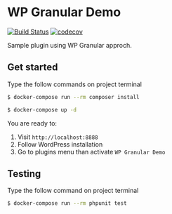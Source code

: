 # WP Granular Demo

[![Build Status](https://travis-ci.org/goldencomrades/wp-granular-demo.svg?branch=master)](https://travis-ci.org/goldencomrades/wp-granular-demo)
[![codecov](https://codecov.io/gh/goldencomrades/wp-granular-demo/branch/master/graph/badge.svg)](https://codecov.io/gh/goldencomrades/wp-granular-demo)

Sample plugin using WP Granular approch.

## Get started

Type the follow commands on project terminal
```bash
$ docker-compose run --rm composer install
```
```bash
$ docker-compose up -d
```

You are ready to:
1. Visit `http://localhost:8888`
2. Follow WordPress installation
3. Go to plugins menu than activate `WP Granular Demo`

## Testing

Type the follow command on project terminal
```bash
$ docker-compose run --rm phpunit test
```
